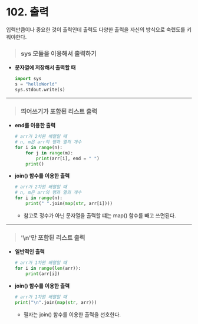 # 102. 출력
입력만큼이나 중요한 것이 출력인데 출력도 다양한 출력을 자신의 방식으로 숙련도를 키워야한다.

> ### sys 모듈을 이용해서 출력하기
* **문자열에 저장해서 출력할 때**
    ```py
    import sys
    s = "helloWorld"
    sys.stdout.write(s)
    ```
***
> ### 띄어쓰기가 포함된 리스트 출력
* **end를 이용한 출력**
    ```py
    # arr가 2차원 배열일 때
    # n, m은 arr의 행과 열의 개수
    for i in range(n):
        for j in range(m):
            print(arr[i], end = " ")
        print()
    ```
* **join() 함수를 이용한 출력**
    ```py    
    # arr가 2차원 배열일 때
    # n, m은 arr의 행과 열의 개수
    for i in range(n):
        print(" ".join(map(str, arr[i])))
    ```
    - 참고로 정수가 아닌 문자열을 출력할 떄는 map() 함수를 빼고 쓰면된다.
***
> ### '\n'만 포함된 리스트 출력
* **일반적인 출력**
    ```py
    # arr가 1차원 배열일 때
    for i in range(len(arr)):
        print(arr[i])
    ```
* **join() 함수를 이용한 출력**
    ```py
    # arr가 1차원 배열일 때
    print("\n".join(map(str, arr)))
    ```
    - 필자는 join() 함수를 이용한 출력을 선호한다.